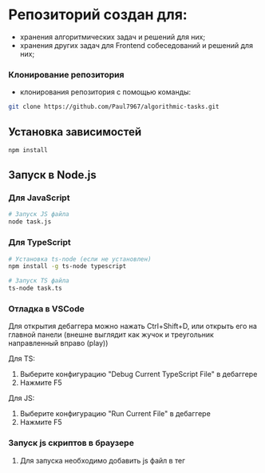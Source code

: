 # Репозиторий создан для:

- хранения алгоритмических задач и решений для них;
- хранения других задач для Frontend собеседований и решений для них;

### Клонирование репозитория

- клонирования репозитория с помощью команды:

```bash
git clone https://github.com/Paul7967/algorithmic-tasks.git
```

## Установка зависимостей

```bash
npm install
```

## Запуск в Node.js

### Для JavaScript

```bash
# Запуск JS файла
node task.js
```

### Для TypeScript

```bash
# Установка ts-node (если не установлен)
npm install -g ts-node typescript

# Запуск TS файла
ts-node task.ts
```

### Отладка в VSCode

Для открытия дебаггера можно нажать Ctrl+Shift+D, или открыть его на главной панели (внешне выглядит как жучок и треугольник направленный вправо (play))

Для TS:

1. Выберите конфигурацию "Debug Current TypeScript File" в дебаггере
2. Нажмите F5

Для JS:

1. Выберите конфигурацию "Run Current File" в дебаггере
2. Нажмите F5

### Запуск js скриптов в браузере

1. Для запуска необходимо добавить js файл в тег <script> в html файл `browserRun/index.html`
2. Далее запустить конфигурацию "Launch Chrome against localhost" в расширении "Run and debug" (нажать F5)

### Нюанс работы с переменными

в начале файла добавляем строку:
export {};

// Остальной код файла остается без изменений

Это гарантирует, что:

- Каждый файл становится изолированным модулем
- Переменные не конфликтуют между файлами
- Область видимости переменных ограничивается только текущим файлом

### Добавление тестов

Для тестов используется jest

Тесты рекомендуется писать в следующем формате:

```JavaScript
    describe('Номер задачи', () => {
        // массив тестовых случаев, набивается из проблемных кейсов на leetcode
        const testData = [
            {
                input1: ...,
                input2: ...,
                expectedOutput: ...,
            },
            // Другие тестовые случаи
        ];

        testData.forEach(({ input1, input2, expectedOutput }) => {
            // description формируем из комбинации input и expectedOutput
            const description = `${input1}, ${input2} => ${expectedOutput}`;
            test(description, () => {
                expect(functionToTest(input)).toEqual(expectedOutput);
            });
        });
    });
```

Пример написания тестов можно посмотреть в файле 0006. Zigzag Conversion.ts

